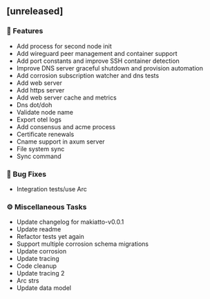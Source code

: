 ## [unreleased]

### 🚀 Features

- Add process for second node init
- Add wireguard peer management and container support
- Add port constants and improve SSH container detection
- Improve DNS server graceful shutdown and provision automation
- Add corrosion subscription watcher and dns tests
- Add web server
- Add https server
- Add web server cache and metrics
- Dns dot/doh
- Validate node name
- Export otel logs
- Add consensus and acme process
- Certificate renewals
- Cname support in axum server
- File system sync
- Sync command

### 🐛 Bug Fixes

- Integration tests/use Arc<T>

### ⚙️ Miscellaneous Tasks

- Update changelog for makiatto-v0.0.1
- Update readme
- Refactor tests yet again
- Support multiple corrosion schema migrations
- Update corrosion
- Update tracing
- Code cleanup
- Update tracing 2
- Arc strs
- Update data model
